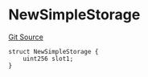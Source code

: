 # NewSimpleStorage
[Git Source](https://github.com/ubiquity/ubiquity-dollar/blob/386de2abb8d1171ab47c0b149dede7c48631259f/src/dollar/mocks/MockFacet.sol)


```solidity
struct NewSimpleStorage {
    uint256 slot1;
}
```

